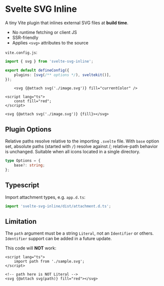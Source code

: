 # Svelte SVG Inline

A tiny Vite plugin that inlines external SVG files at **build time**.

- No runtime fetching or client JS
- SSR-friendly
- Applies `<svg>` attributes to the source

`vite.config.js`:

```ts
import { svg } from 'svelte-svg-inline';

export default defineConfig({
	plugins: [svg(/** options */), sveltekit()],
});
```

```svelte
	<svg {@attach svg('./image.svg')} fill="currentColor" />
```

```svelte
<script lang="ts">
	const fill="red";
</script>

<svg {@attach svg('./image.svg')} {fill}></svg>
```

## Plugin Options

Relative paths resolve relative to the importing `.svelte` file.
With `base` option set, absolute paths (started with `/`) resolve against <project-root>/<base>; relative-path behavior is unchanged.
Suitable when all icons located in a single directory.

```ts
type Options = {
	base?: string;
};
```

## Typescript

Import attachment types, e.g. `app.d.ts`:

```ts
import 'svelte-svg-inline/dist/attachment.d.ts';
```

## Limitation

The `path` argument must be a string `Literal`, not an `Identifier` or others.
`Identifier` support can be added in a future update.

This code will **NOT** work:

```svelte
<script lang="ts">
	import path from './sample.svg';
</script>

<!-- path here is NOT Literal -->
<svg {@attach svg(path)} fill="red"></svg>
```
